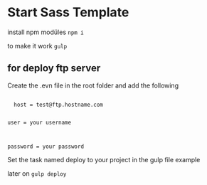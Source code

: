 # Start Sass Template

install npm modüles
<code>npm i </code>

to make it work
<code>gulp </code>

## for deploy ftp server
Create the .evn file in the root folder and add the following

<code>
  host = test@ftp.hostname.com

  user = your username

  password = your password
</code>

Set the task named deploy to your project in the gulp file
example

later on <code>gulp deploy</code>
